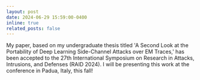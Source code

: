 ```yaml
---
layout: post
date: 2024-06-29 15:59:00-0400
inline: true
related_posts: false
---
```

My paper, based on my undergraduate thesis titled 'A Second Look at the Portability of Deep Learning Side-Channel Attacks over EM Traces,' has been accepted to the 27th International Symposium on Research in Attacks, Intrusions, and Defenses (RAID 2024). I will be presenting this work at the conference in Padua, Italy, this fall!
